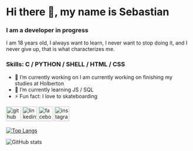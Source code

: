 # Hi there 👋, my name is Sebastian
### I am a developer in progress
I am 18 years old, I always want to learn, I never want to stop doing it, and I never give up, that is what characterizes me.

### Skills: C / PYTHON / SHELL / HTML / CSS

- 🔭 I’m currently working on I am currently working on finishing my studies at Holberton 
- 🌱 I’m currently learning JS / SQL 
- ⚡ Fun fact: I love to skateboarding 


[<img src='https://cdn.jsdelivr.net/npm/simple-icons@3.0.1/icons/github.svg' alt='github' height='40'>](https://github.com/SebastianMH14)  [<img src='https://cdn.jsdelivr.net/npm/simple-icons@3.0.1/icons/linkedin.svg' alt='linkedin' height='40'>](https://www.linkedin.com/in/sebastian-molina-henao-52679420b//)  [<img src='https://cdn.jsdelivr.net/npm/simple-icons@3.0.1/icons/facebook.svg' alt='facebook' height='40'>](https://www.facebook.com/profile.php?id=100009394975120)  [<img src='https://cdn.jsdelivr.net/npm/simple-icons@3.0.1/icons/instagram.svg' alt='instagram' height='40'>](https://www.instagram.com/cabra_raw/)  

[![Top Langs](https://github-readme-stats.vercel.app/api/top-langs/?username=SebastianMH14)](https://github.com/anuraghazra/github-readme-stats)

![GitHub stats](https://github-readme-stats.vercel.app/api?username=SebastianMH14&show_icons=true)  



